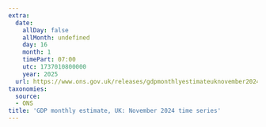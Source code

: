 ```yaml
---
extra:
  date:
    allDay: false
    allMonth: undefined
    day: 16
    month: 1
    timePart: 07:00
    utc: 1737010800000
    year: 2025
  url: https://www.ons.gov.uk/releases/gdpmonthlyestimateuknovember2024timeseries
taxonomies:
  source:
  - ONS
title: 'GDP monthly estimate, UK: November 2024 time series'
---
```

